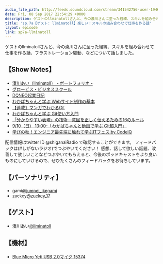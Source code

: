 ```yaml
---
audio_file_path: http://feeds.soundcloud.com/stream/341542756-user-194620696-sp7a-llminatoll.mp3
date: Fri, 08 Sep 2017 22:54:29 +0000
description: ゲストのllminatollさんと、今の湊川さんに至った経緯、スキルを組み合わせて仕事を作る話、フラストレーション駆動、などについて話しました。
title: 'sp.7a【ゲスト: llminatoll】楽しい！スキルの組み合わせで仕事を作る話'
layout: episode
link: sp7a-llminatoll
---
```


<p><span>ゲストのllminatollさんと、今の湊川さんに至った経緯、スキルを組み合わせて仕事を作る話、フラストレーション駆動、などについて話しました。</span></p>
<h2>
  <p>【Show Notes】</p>
</h2>
<ul>
  <li><a href="https://llminatoll.github.io/" target="_blank">湊川あい（llminatoll） - ポートフォリオ - </a></li>
  <li><a href="http://gms.globis.co.jp/" target="_blank">グロービス・ビジネススクール</a></li>
  <li><a href="http://dqn.sakusakutto.jp/" target="_blank">DQNEO起業日記</a></li>
  <li><a href="http://amzn.to/2eN8KY7" target="_blank">わかばちゃんと学ぶ Webサイト制作の基本</a></li>
  <li><a href="https://codeiq.jp/magazine/category/git-ai/" target="_blank">【連載】マンガでわかるGit</a></li>
  <li><a href="http://amzn.to/2vUd9n7" target="_blank">わかばちゃんと学ぶ Git使い方入門</a></li>
  <li><a href="http://amzn.to/2wQGLPw" target="_blank">「分かりやすい表現」の技術―意図を正しく伝えるための16のルール</a></li>
  <li><a href="https://schoo.jp/class/4228" target="_blank">9/10（日） 13:00-「わかばちゃんと動画で学ぶ Git超入門」</a></li>
  <li><a href="https://atnd.org/events/89912" target="_blank">学びの秋！エンジニア最先端に触れて学ぶITフェス by CodeIQ</a></li>
</ul>
<p><span>
  配信情報はtwitter ID @shiganaiRadio で確認することができます。
  フィードバックは(#しがないラジオ)でつぶやいてください！
  感想、話して欲しい話題、改善して欲しいことなどつぶやいてもらえると、今後のポッドキャストをより良いものにしていけるので、ぜひたくさんのフィードバックをお待ちしています。
</span></p>
<h2>
  <p>【パーソナリティ】</p>
</h2>
<ul>
  <li>gami<a href="https://twitter.com/search?q=%40jumpei_ikegami&src=typd&lang=ja" target="_blank">@jumpei_ikegami</a></li>
  <li>zuckey<a href="https://twitter.com/search?q=%40zuckey_17&src=typd&lang=ja" target="_blank">@zuckey_17</a></li>
</ul>
<h2>
  <p>【ゲスト】</p>
</h2>
<ul>
  <li>湊川あい<a href="https://twitter.com/llminatoll" target="_blank">@llminatoll</a></li>
</ul>
<h2>
  <p>【機材】</p>
</h2>
<ul>
    <li><a href="http://amzn.to/2tlkud3" target="_blank">Blue Micro Yeti USB 2.0マイク 15374</a></li>
</ul>
